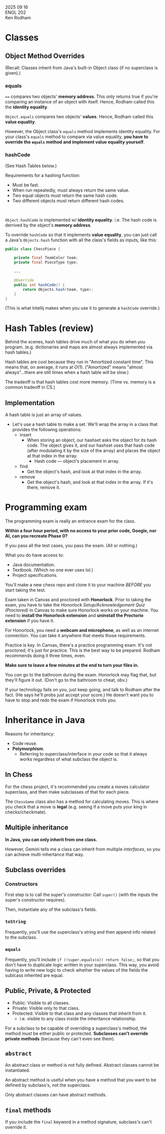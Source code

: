 2025 09 16  
ENGL 202  
Ken Rodham  


# Classes

## Object Method Overrides

(Recall: Classes inherit from Java's built-in Object class (if no superclass is given).)

### equals

`==` compares two objects' **memory address**. This only returns true if you're comparing an instance of an object with itself. Hence, Rodham called this the **identity equality**.

`Object.equals` compares two objects' **values**. Hence, Rodham called this **value equality**. 

However, the Object class's `equals` method implements identity equality. For your class's `equals` method to compare via value equality, **you have to override the `equals` method and implement value equality yourself**.

### hashCode

(See Hash Tables below.)

Requirements for a hashing function:

- Must be fast.
- When run repeatedly, must always return the same value.
- Two equal objects must return the same hash code.
- Two different objects must return different hash codes.

<br>

`Object.hashCode` is implemented w/ **identity equality**. i.e. The hash code is derrived by the object's **memory address**.

To override `hashCode` so that it implements **value equality**, you can just call a Java's `Objects.hash` function with all the class's fields as inputs, like this:

```java
public class ChessPiece {

    private final TeamColor team;
    private final PieceType type;

    ...

    @Override
    public int hashCode() {
        return Objects.hash(team, type);
    }
}
```

(This is what Intellij makes when you use it to generate a `hashCode` override.)

# Hash Tables (review)

Behind the scenes, hash tables drive much of what you do when you program. (e.g. dictionaries and maps are almost always implemented via hash tables.)

Hash tables are cool because they run in "Amortized constant time". This means that, on average, it runs at $O(1)$. ("Amortized" means "almost always"...there are still times when a hash table will be slow.)

The tradeoff is that hash tables cost more memory. (Time vs. memory is a common tradeoff in CS.)

## Implementation

A hash table is just an array of values. 

- Let's use a hash table to make a set. We'll wrap the array in a class that provides the following operations:
    - insert
        - When storing an object, our hashset asks the object for its hash code. The object gives it, and our hashset uses that hash code (after modulating it by the size of the array) and places the object at that index in the array.
            - Hash code &mdash; object's placement in array. 
    - find
        - Get the object's hash, and look at that index in the array.
    - remove
        - Get the object's hash, and look at that index in the array. If it's there, remove it.

# Programming exam

The programming exam is really an entrance exam for the class.

**Within a four hour period, with no access to your prior code, Google, nor AI, can you recreate Phase 0?**

If you pass all the test cases, you pass the exam. (All or nothing.)

What you do have access to:

- Java documentation.
- Textbook. (Which no one ever uses lol.)
- Project specifications.

You'll make a new chess repo and clone it to your machine *BEFORE* you start taking the test.

Exam taken in Canvas and proctored with **Honorlock**. Prior to taking the exam, you have to take the *Honorlock Setup/Acknowledgement Quiz (Proctored)* in Canvas to make sure Honorlock works on your machine. You need to **install the Honorlock extension** and **uninstall the Proctorio extension** if you have it.

For Honorlock, you need a **webcam and microphone**, as well as an internet connection. You can take it anywhere that meets those requirements.

Practice is key. In Canvas, there's a practice programming exam. It's not proctored; it's just for practice. This is the best way to be prepared. Rodham recommends doing it three times, even.

**Make sure to leave a few minutes at the end to turn your files in.**

You *can* go to the bathroom during the exam. Honorlock may flag that, but they'll figure it out. (Don't go to the bathroom to cheat, obv.)

If your technology fails on you, just keep going, and talk to Rodham after the fact. (He says he'll probs just accept your score.) He doesn't want you to have to stop and redo the exam if Honorlock trolls you.

# Inheritance in Java

Reasons for inheritancy:

- Code reuse.
- **Polymorphism**.
    - Referring to superclass/interface in your code so that it always works regardless of what subclass the object is.

## In Chess

For the chess project, it's recommended you create a moves calculator superclass, and then make subclasses of that for each piece.

The `ChessGame` class also has a method for calculating moves. This is where you check that a move is **legal** (e.g. seeing if a move puts your king in checks/checkmate).


## Multiple inheritance

**In Java, you can only inherit from one class.**

However, Gemini tells me a class can inherit from multiple *interfaces*, so you can achieve multi-inhertance that way. 

## Subclass overrides

### Constructors

First step is to call the super's constructor: Call `super()` (with the inputs the super's constructor requires).

Then, instantiate any of the subclass's fields.

### `toString`

Frequently, you'll use the superclass's string and then append info related to the subclass.

### `equals`

Frequently, you'll include `if (!super.equals(o)) return false;`, so that you don't have to duplicate logic written in your superclass. This way, you avoid having to write new logic to check whether the values of the fields the sublcass inherited are equal.


## Public, Private, & Protected

- Public: Visible to all classes.
- Private: Visible only to that class.
- Protected: Visible to that class and any classes that inherit from it.
    - i.e. visible to any class inside the inheritance relationship.

For a subclass to be capable of overriding a superclass's method, the method *must* be either public or protected. **Subclasses can't override private methods** (because they can't even see them).

## `abstract`

An abstract class or method is not fully defined. Abstract classes cannot be instantiated.

An abstract method is useful when you have a method that you want to be defined by subclass's, not the superclass.

Only abstract classes can have abstract methods.

## `final` methods

If you include the `final` keyword in a method signature, subclass's can't override it.